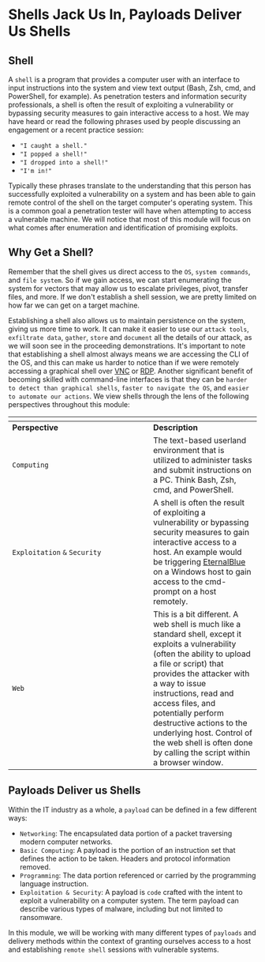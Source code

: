 # Shells Jack Us In, Payloads Deliver Us Shells

## Shell

A `shell` is a program that provides a computer user with an interface to input instructions into the system and view text output (Bash, Zsh, cmd, and PowerShell, for example). As penetration testers and information security professionals, a shell is often the result of exploiting a vulnerability or bypassing security measures to gain interactive access to a host. We may have heard or read the following phrases used by people discussing an engagement or a recent practice session:

* `"I caught a shell."`
* `"I popped a shell!"`
* `"I dropped into a shell!"`
* `"I'm in!"`

Typically these phrases translate to the understanding that this person has successfully exploited a vulnerability on a system and has been able to gain remote control of the shell on the target computer's operating system. This is a common goal a penetration tester will have when attempting to access a vulnerable machine. We will notice that most of this module will focus on what comes after enumeration and identification of promising exploits.

## Why Get a Shell?

Remember that the shell gives us direct access to the `OS`, `system commands`, and `file system`. So if we gain access, we can start enumerating the system for vectors that may allow us to escalate privileges, pivot, transfer files, and more. If we don't establish a shell session, we are pretty limited on how far we can get on a target machine.

Establishing a shell also allows us to maintain persistence on the system, giving us more time to work. It can make it easier to use our `attack tools`, `exfiltrate data`, `gather`, `store` and `document` all the details of our attack, as we will soon see in the proceeding demonstrations. It's important to note that establishing a shell almost always means we are accessing the CLI of the OS, and this can make us harder to notice than if we were remotely accessing a graphical shell over [VNC](https://en.wikipedia.org/wiki/Virtual_Network_Computing) or [RDP](https://www.cloudflare.com/learning/access-management/what-is-the-remote-desktop-protocol/). Another significant benefit of becoming skilled with command-line interfaces is that they can be `harder to detect than graphical shells`, `faster to navigate the OS`, and `easier to automate our actions`. We view shells through the lens of the following perspectives throughout this module:

<table data-header-hidden><thead><tr><th width="270"></th><th></th></tr></thead><tbody><tr><td><strong>Perspective</strong></td><td><strong>Description</strong></td></tr><tr><td><code>Computing</code></td><td>The text-based userland environment that is utilized to administer tasks and submit instructions on a PC. Think Bash, Zsh, cmd, and PowerShell.</td></tr><tr><td><code>Exploitation</code> <code>&#x26;</code> <code>Security</code></td><td>A shell is often the result of exploiting a vulnerability or bypassing security measures to gain interactive access to a host. An example would be triggering <a href="https://www.cisecurity.org/wp-content/uploads/2019/01/Security-Primer-EternalBlue.pdf">EternalBlue</a> on a Windows host to gain access to the cmd-prompt on a host remotely.</td></tr><tr><td><code>Web</code></td><td>This is a bit different. A web shell is much like a standard shell, except it exploits a vulnerability (often the ability to upload a file or script) that provides the attacker with a way to issue instructions, read and access files, and potentially perform destructive actions to the underlying host. Control of the web shell is often done by calling the script within a browser window.</td></tr></tbody></table>

## Payloads Deliver us Shells

Within the IT industry as a whole, a `payload` can be defined in a few different ways:

* `Networking`: The encapsulated data portion of a packet traversing modern computer networks.
* `Basic Computing`: A payload is the portion of an instruction set that defines the action to be taken. Headers and protocol information removed.
* `Programming`: The data portion referenced or carried by the programming language instruction.
* `Exploitation & Security`: A payload is `code` crafted with the intent to exploit a vulnerability on a computer system. The term payload can describe various types of malware, including but not limited to ransomware.

In this module, we will be working with many different types of `payloads` and delivery methods within the context of granting ourselves access to a host and establishing `remote shell` sessions with vulnerable systems.
